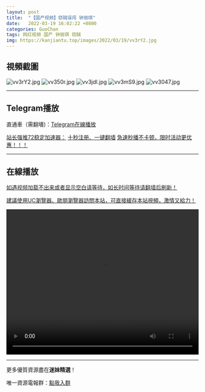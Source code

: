 ```yaml
---
layout: post
title:  "【国产视频】窃贼误闯 钟丽琪"
date:   2022-03-19 16:02:22 +0800
categories: GuoChan
tags: 网红视频 国产 钟丽琪 窃贼
img: https://kanjiantu.top/images/2022/03/19/vv3rY2.jpg
---
```



## 視頻截圖

![vv3rY2.jpg](https://kanjiantu.top/images/2022/03/19/vv3rY2.jpg)
![vv350r.jpg](https://kanjiantu.top/images/2022/03/19/vv350r.jpg)
![vv3jdI.jpg](https://kanjiantu.top/images/2022/03/19/vv3jdI.jpg)
![vv3mS9.jpg](https://kanjiantu.top/images/2022/03/19/vv3mS9.jpg)
![vv3047.jpg](https://kanjiantu.top/images/2022/03/19/vv3047.jpg)

* * *
## Telegram播放

直通車（需翻墻)：[Telegram在線播放](https://t.me/mimeijingxuan/205)

<u>站长强推72稳定加速器：</u> [十秒注册、一键翻墙](https://www.mimei.blog/skip/vpn.html)
<u>急速秒播不卡顿，限时活动更优惠！！！</u>
* * *
## 在線播放
<u>如遇视频加载不出来或者显示空白请等待，如长时间等待请翻墙后刷新！</u>

<u>建議使用UC瀏覽器、歐朋瀏覽器訪問本站，可直接緩存本站視頻，激情又給力！</u>
<center><video src="https://cdn.publer.io/uploads/videos/62470d9edb279732fb55c164/b3c30e5a771a7ba962e6cfdeea21b290.mp4" width="100%" height="380px" controls="controls"></video></center>


* * *
更多優質資源盡在**迷妹精選**！

唯一資源電報群：[點我入群](https://t.me/mimeijingxuan)


